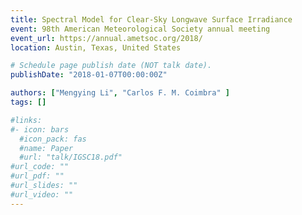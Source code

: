 ```yaml
---
title: Spectral Model for Clear-Sky Longwave Surface Irradiance
event: 98th American Meteorological Society annual meeting
event_url: https://annual.ametsoc.org/2018/
location: Austin, Texas, United States

# Schedule page publish date (NOT talk date).
publishDate: "2018-01-07T00:00:00Z"

authors: ["Mengying Li", "Carlos F. M. Coimbra" ]
tags: []

#links:
#- icon: bars
  #icon_pack: fas
  #name: Paper
  #url: "talk/IGSC18.pdf"
#url_code: ""
#url_pdf: ""
#url_slides: ""
#url_video: ""
---
```

